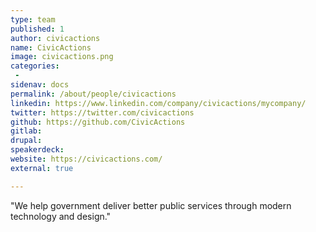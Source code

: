 ```yaml
---
type: team
published: 1
author: civicactions
name: CivicActions
image: civicactions.png
categories:
 - 
sidenav: docs
permalink: /about/people/civicactions
linkedin: https://www.linkedin.com/company/civicactions/mycompany/
twitter: https://twitter.com/civicactions
github: https://github.com/CivicActions
gitlab: 
drupal: 
speakerdeck: 
website: https://civicactions.com/
external: true

---
```


"We help government deliver better public services through modern technology and design."
